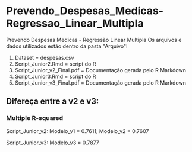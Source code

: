 # Prevendo_Despesas_Medicas-Regressao_Linear_Multipla
Prevendo Despesas Medicas - Regressão Linear Multipla
Os arquivos e dados utilizados estão dentro da pasta "Arquivo"!
1) Dataset = despesas.csv
2) Script_Junior2.Rmd = script do R
3) Script_Junior_v2_Final.pdf = Documentação gerada pelo R Markdown
4) Script_Junior3.Rmd = script do R
5) Script_Junior_v3_Final.pdf = Documentação gerada pelo R Markdown

## Difereça entre a v2 e v3:
### Multiple R-squared
Script_Junior_v2: Modelo_v1 = 0.7611; Modelo_v2 = 0.7607

Script_Junior_v3: Modelo_v3 = 0.7877
